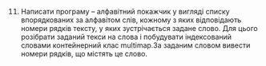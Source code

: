 11. Написати програму – алфавітний покажчик у вигляді списку
впорядкованих за алфавітом слів, кожному з яких відповідають номери
рядків тексту, у яких зустрічається задане слово. Для цього розібрати
заданий текси на слова і побудувати індексований словами контейнерний
клас multimap.За заданим словом вивести номери рядків, що містять це
слово.

